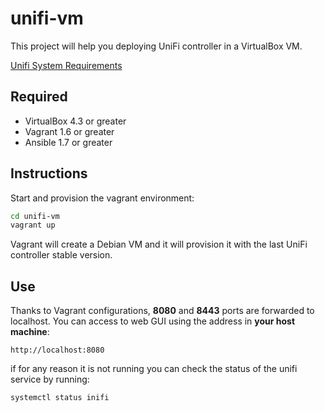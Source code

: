 unifi-vm
========

This project will help you deploying UniFi controller in a VirtualBox VM.

[Unifi System Requirements](https://help.ubnt.com/hc/en-us/articles/115009221227-UniFi-Recommended-Minimum-System-Requirements)
## Required
 - VirtualBox 4.3 or greater
 - Vagrant 1.6 or greater
 - Ansible 1.7 or greater

## Instructions

Start and provision the vagrant environment:
```sh
cd unifi-vm
vagrant up
```

Vagrant will create a Debian VM and it will provision it with the last UniFi controller stable version.

## Use

Thanks to Vagrant configurations, **8080** and **8443** ports are forwarded to localhost. You can access to web GUI using the address in **your host machine**:

```
http://localhost:8080
```

if for any reason it is not running you can check the status of the unifi service by running:
```
systemctl status inifi
```
